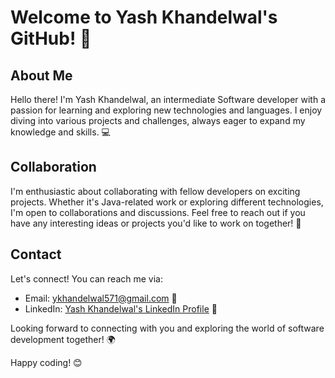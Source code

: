 # Welcome to Yash Khandelwal's GitHub! 🎉

## About Me

Hello there! I'm Yash Khandelwal, an intermediate Software developer with a passion for learning and exploring new technologies and languages. I enjoy diving into various projects and challenges, always eager to expand my knowledge and skills. 💻

## Collaboration

I'm enthusiastic about collaborating with fellow developers on exciting projects. Whether it's Java-related work or exploring different technologies, I'm open to collaborations and discussions. Feel free to reach out if you have any interesting ideas or projects you'd like to work on together! 🚀

## Contact

Let's connect! You can reach me via:

- Email: ykhandelwal571@gmail.com 📧
- LinkedIn: [Yash Khandelwal's LinkedIn Profile](https://www.linkedin.com/in/yash-khandelwal-076373240/) 🔗

Looking forward to connecting with you and exploring the world of software development together! 🌍

Happy coding! 😊
